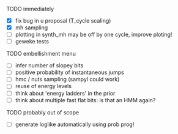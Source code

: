 TODO immediately
- [x] fix bug in u proposal (T_cycle scaling)
- [x] mh sampling
- [ ] plotting in synth_mh may be off by one cycle, improve ploting!
- [ ] geweke tests

TODO embellishment menu
- [ ] infer number of slopey bits
- [ ] positive probability of instantaneous jumps
- [ ] hmc / nuts sampling (sampyl could work)
- [ ] reuse of energy levels
- [ ] think about 'energy ladders' in the prior
- [ ] think about multiple fast flat bits: is that an HMM again?

TODO probably out of scope
- [ ] generate loglike automatically using prob prog!
